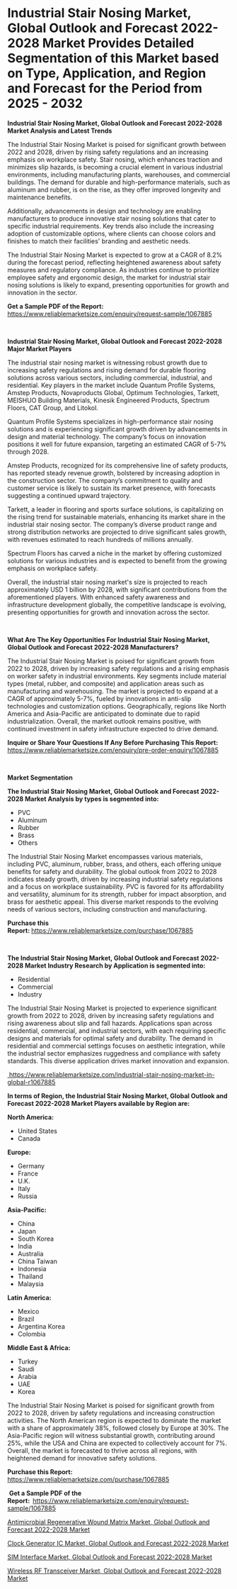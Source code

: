 <p><h1>Industrial Stair Nosing Market, Global Outlook and Forecast 2022-2028 Market Provides Detailed Segmentation of this Market based on Type, Application, and Region and Forecast for the Period from 2025 - 2032</h1></p><p><strong>Industrial Stair Nosing Market, Global Outlook and Forecast 2022-2028 Market Analysis and Latest Trends</strong></p>
<p><p>The Industrial Stair Nosing Market is poised for significant growth between 2022 and 2028, driven by rising safety regulations and an increasing emphasis on workplace safety. Stair nosing, which enhances traction and minimizes slip hazards, is becoming a crucial element in various industrial environments, including manufacturing plants, warehouses, and commercial buildings. The demand for durable and high-performance materials, such as aluminum and rubber, is on the rise, as they offer improved longevity and maintenance benefits.</p><p>Additionally, advancements in design and technology are enabling manufacturers to produce innovative stair nosing solutions that cater to specific industrial requirements. Key trends also include the increasing adoption of customizable options, where clients can choose colors and finishes to match their facilities' branding and aesthetic needs.</p><p>The Industrial Stair Nosing Market is expected to grow at a CAGR of 8.2% during the forecast period, reflecting heightened awareness about safety measures and regulatory compliance. As industries continue to prioritize employee safety and ergonomic design, the market for industrial stair nosing solutions is likely to expand, presenting opportunities for growth and innovation in the sector.</p></p>
<p><strong>Get a Sample PDF of the Report:&nbsp;</strong> <a href="https://www.reliablemarketsize.com/enquiry/request-sample/1067885?utm_campaign=1903&utm_medium=2&utm_source=Github&utm_content=ia&utm_term=21032025&utm_id=industrial-stair-nosing-market-global-outlook-and-forecast-2022-2028">https://www.reliablemarketsize.com/enquiry/request-sample/1067885</a></p>
<p>&nbsp;</p>
<p><strong>Industrial Stair Nosing Market, Global Outlook and Forecast 2022-2028 Major Market Players</strong></p>
<p><p>The industrial stair nosing market is witnessing robust growth due to increasing safety regulations and rising demand for durable flooring solutions across various sectors, including commercial, industrial, and residential. Key players in the market include Quantum Profile Systems, Amstep Products, Novaproducts Global, Optimum Technologies, Tarkett, MEISHUO Building Materials, Kinesik Engineered Products, Spectrum Floors, CAT Group, and Litokol.</p><p>Quantum Profile Systems specializes in high-performance stair nosing solutions and is experiencing significant growth driven by advancements in design and material technology. The company’s focus on innovation positions it well for future expansion, targeting an estimated CAGR of 5-7% through 2028.</p><p>Amstep Products, recognized for its comprehensive line of safety products, has reported steady revenue growth, bolstered by increasing adoption in the construction sector. The company’s commitment to quality and customer service is likely to sustain its market presence, with forecasts suggesting a continued upward trajectory.</p><p>Tarkett, a leader in flooring and sports surface solutions, is capitalizing on the rising trend for sustainable materials, enhancing its market share in the industrial stair nosing sector. The company’s diverse product range and strong distribution networks are projected to drive significant sales growth, with revenues estimated to reach hundreds of millions annually.</p><p>Spectrum Floors has carved a niche in the market by offering customized solutions for various industries and is expected to benefit from the growing emphasis on workplace safety. </p><p>Overall, the industrial stair nosing market's size is projected to reach approximately USD 1 billion by 2028, with significant contributions from the aforementioned players. With enhanced safety awareness and infrastructure development globally, the competitive landscape is evolving, presenting opportunities for growth and innovation across the sector.</p></p>
<p>&nbsp;</p>
<p><strong>What Are The Key Opportunities For Industrial Stair Nosing Market, Global Outlook and Forecast 2022-2028 Manufacturers?</strong></p>
<p><p>The Industrial Stair Nosing Market is poised for significant growth from 2022 to 2028, driven by increasing safety regulations and a rising emphasis on worker safety in industrial environments. Key segments include material types (metal, rubber, and composite) and application areas such as manufacturing and warehousing. The market is projected to expand at a CAGR of approximately 5-7%, fueled by innovations in anti-slip technologies and customization options. Geographically, regions like North America and Asia-Pacific are anticipated to dominate due to rapid industrialization. Overall, the market outlook remains positive, with continued investment in safety infrastructure expected to drive demand.</p></p>
<p><strong>Inquire or Share Your Questions If Any Before Purchasing This Report:</strong> <a href="https://www.reliablemarketsize.com/enquiry/pre-order-enquiry/1067885?utm_campaign=1903&utm_medium=2&utm_source=Github&utm_content=ia&utm_term=21032025&utm_id=industrial-stair-nosing-market-global-outlook-and-forecast-2022-2028">https://www.reliablemarketsize.com/enquiry/pre-order-enquiry/1067885</a></p>
<p>&nbsp;</p>
<p><strong>Market Segmentation</strong></p>
<p><strong>The Industrial Stair Nosing Market, Global Outlook and Forecast 2022-2028 Market Analysis by types is segmented into:</strong></p>
<p><ul><li>PVC</li><li>Aluminum</li><li>Rubber</li><li>Brass</li><li>Others</li></ul></p>
<p><p>The Industrial Stair Nosing Market encompasses various materials, including PVC, aluminum, rubber, brass, and others, each offering unique benefits for safety and durability. The global outlook from 2022 to 2028 indicates steady growth, driven by increasing industrial safety regulations and a focus on workplace sustainability. PVC is favored for its affordability and versatility, aluminum for its strength, rubber for impact absorption, and brass for aesthetic appeal. This diverse market responds to the evolving needs of various sectors, including construction and manufacturing.</p></p>
<p><strong>Purchase this Report:&nbsp;</strong><a href="https://www.reliablemarketsize.com/purchase/1067885?utm_campaign=1903&utm_medium=2&utm_source=Github&utm_content=ia&utm_term=21032025&utm_id=industrial-stair-nosing-market-global-outlook-and-forecast-2022-2028">https://www.reliablemarketsize.com/purchase/1067885</a></p>
<p>&nbsp;</p>
<p><strong>The Industrial Stair Nosing Market, Global Outlook and Forecast 2022-2028 Market Industry Research by Application is segmented into:</strong></p>
<p><ul><li>Residential</li><li>Commercial</li><li>Industry</li></ul></p>
<p><p>The Industrial Stair Nosing Market is projected to experience significant growth from 2022 to 2028, driven by increasing safety regulations and rising awareness about slip and fall hazards. Applications span across residential, commercial, and industrial sectors, with each requiring specific designs and materials for optimal safety and durability. The demand in residential and commercial settings focuses on aesthetic integration, while the industrial sector emphasizes ruggedness and compliance with safety standards. This diverse application drives market innovation and expansion.</p></p>
<p><a href="https://www.reliablemarketsize.com/industrial-stair-nosing-market-in-global-r1067885?utm_campaign=1903&utm_medium=2&utm_source=Github&utm_content=ia&utm_term=21032025&utm_id=industrial-stair-nosing-market-global-outlook-and-forecast-2022-2028">&nbsp;https://www.reliablemarketsize.com/industrial-stair-nosing-market-in-global-r1067885</a></p>
<p><strong>In terms of Region, the Industrial Stair Nosing Market, Global Outlook and Forecast 2022-2028 Market Players available by Region are:</strong></p>
<p>
    <p> <strong> North America: </strong>
        <ul>
            <li>United States</li>
            <li>Canada</li>
        </ul>
        </p> 
    <p> <strong> Europe: </strong>
        <ul>
            <li>Germany</li>
            <li>France</li>
            <li>U.K.</li>
            <li>Italy</li>
            <li>Russia</li>
        </ul>
        </p> 
    <p> <strong> Asia-Pacific: </strong>
        <ul>
            <li>China</li>
            <li>Japan</li>
            <li>South Korea</li>
            <li>India</li>
            <li>Australia</li>
            <li>China Taiwan</li>
            <li>Indonesia</li>
            <li>Thailand</li>
            <li>Malaysia</li>
        </ul>
        </p> 
    <p> <strong> Latin America: </strong>
        <ul>
            <li>Mexico</li>
            <li>Brazil</li>
            <li>Argentina Korea</li>
            <li>Colombia</li>
        </ul>
        </p> 
    <p> <strong> Middle East & Africa: </strong>
        <ul>
            <li>Turkey</li>
            <li>Saudi</li>
            <li>Arabia</li>
            <li>UAE</li>
            <li>Korea</li>
        </ul>
    </p>
    </p>
<p><p>The Industrial Stair Nosing Market is poised for significant growth from 2022 to 2028, driven by safety regulations and increasing construction activities. The North American region is expected to dominate the market with a share of approximately 38%, followed closely by Europe at 30%. The Asia-Pacific region will witness substantial growth, contributing around 25%, while the USA and China are expected to collectively account for 7%. Overall, the market is forecasted to thrive across all regions, with heightened demand for innovative safety solutions.</p></p>
<p><strong>Purchase this Report: </strong><a href="https://www.reliablemarketsize.com/purchase/1067885?utm_campaign=1903&utm_medium=2&utm_source=Github&utm_content=ia&utm_term=21032025&utm_id=industrial-stair-nosing-market-global-outlook-and-forecast-2022-2028">https://www.reliablemarketsize.com/purchase/1067885</a></p>
<p>&nbsp;<strong>Get a Sample PDF of the Report:&nbsp;&nbsp;</strong><a href="https://www.reliablemarketsize.com/enquiry/request-sample/1067885?utm_campaign=1903&utm_medium=2&utm_source=Github&utm_content=ia&utm_term=21032025&utm_id=industrial-stair-nosing-market-global-outlook-and-forecast-2022-2028">https://www.reliablemarketsize.com/enquiry/request-sample/1067885</a></p>
<p><strong></strong></p>
<p><p><a href="https://github.com/ashepherd82/Market-Research-Report-List-7/blob/main/antimicrobial-regenerative-wound-matrix-market-global-outlook-and-forecast-2022-2028-market.md?utm_campaign=1903&utm_medium=2&utm_source=Github&utm_content=ia&utm_term=21032025&utm_id=industrial-stair-nosing-market-global-outlook-and-forecast-2022-2028">Antimicrobial Regenerative Wound Matrix Market, Global Outlook and Forecast 2022-2028 Market</a></p><p><a href="https://github.com/merzafairy04/Market-Research-Report-List-1/blob/main/clock-generator-ic-market-global-outlook-and-forecast-2022-2028-market.md?utm_campaign=1903&utm_medium=2&utm_source=Github&utm_content=ia&utm_term=21032025&utm_id=industrial-stair-nosing-market-global-outlook-and-forecast-2022-2028">Clock Generator IC Market, Global Outlook and Forecast 2022-2028 Market</a></p><p><a href="https://github.com/ifsahvadenah/Market-Research-Report-List-1/blob/main/sim-interface-market-global-outlook-and-forecast-2022-2028-market.md?utm_campaign=1903&utm_medium=2&utm_source=Github&utm_content=ia&utm_term=21032025&utm_id=industrial-stair-nosing-market-global-outlook-and-forecast-2022-2028">SIM Interface Market, Global Outlook and Forecast 2022-2028 Market</a></p><p><a href="https://github.com/vasosblenksk/Market-Research-Report-List-1/blob/main/wireless-rf-transceiver-market-global-outlook-and-forecast-2022-2028-market.md?utm_campaign=1903&utm_medium=2&utm_source=Github&utm_content=ia&utm_term=21032025&utm_id=industrial-stair-nosing-market-global-outlook-and-forecast-2022-2028">Wireless RF Transceiver Market, Global Outlook and Forecast 2022-2028 Market</a></p></p>